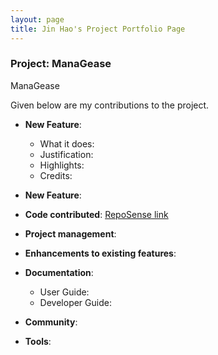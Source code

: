 ```yaml
---
layout: page
title: Jin Hao's Project Portfolio Page
---
```


### Project: ManaGease

ManaGease

Given below are my contributions to the project.

* **New Feature**: 
  * What it does: 
  * Justification: 
  * Highlights: 
  * Credits:
    
* **New Feature**: 

* **Code contributed**: [RepoSense link]()

* **Project management**:

* **Enhancements to existing features**:

* **Documentation**:
  * User Guide:
  * Developer Guide:

* **Community**:

* **Tools**:

